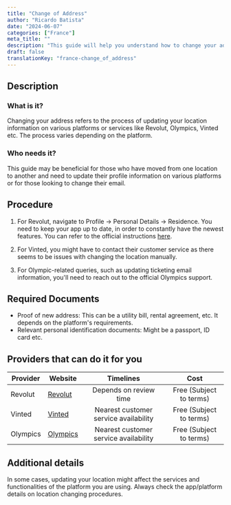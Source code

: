```yaml
---
title: "Change of Address"
author: "Ricardo Batista"
date: "2024-06-07"
categories: ["France"]
meta_title: ""
description: "This guide will help you understand how to change your address."
draft: false
translationKey: "france-change_of_address"
---
```


## Description
### What is it?
Changing your address refers to the process of updating your location information on various platforms or services like Revolut, Olympics, Vinted etc. The process varies depending on the platform.

### Who needs it?
This guide may be beneficial for those who have moved from one location to another and need to update their profile information on various platforms or for those looking to change their email. 

## Procedure
1. For Revolut, navigate to Profile → Personal Details → Residence. You need to keep your app up to date, in order to constantly have the newest features. 
You can refer to the official instructions [here](https://www.revolut.com/help/profile-settings/my-personal-details/can-i-change-my-personal-details?lang=en).

2. For Vinted, you might have to contact their customer service as there seems to be issues with changing the location manually.

3. For Olympic-related queries, such as updating ticketing email information, you'll need to reach out to the official Olympics support.

## Required Documents
* Proof of new address: This can be a utility bill, rental agreement, etc. It depends on the platform's requirements.
* Relevant personal identification documents: Might be a passport, ID card etc.

## Providers that can do it for you

| Provider        |     Website     |     Timelines    |       Cost      |
| --------------- | --------------- |  :-------------: | :-------------: |
| Revolut      |  [Revolut](https://www.revolut.com)      |      Depends on review time      |        Free (Subject to terms)       |
| Vinted | [Vinted](https://www.vinted.com/) | Nearest customer service availability | Free (Subject to terms) |
| Olympics | [Olympics](https://www.olympic.org/) | Nearest customer service availability | Free (Subject to terms) |

## Additional details
In some cases, updating your location might affect the services and functionalities of the platform you are using. Always check the app/platform details on location changing procedures.
